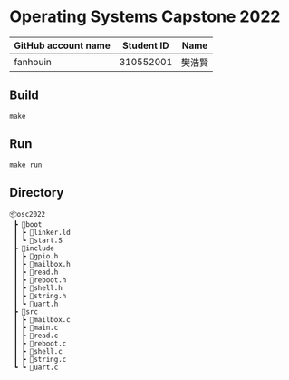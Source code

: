 # Operating Systems Capstone 2022

|GitHub account name|Student ID|Name|
|---|---|---|
|fanhouin|310552001|樊浩賢|

## Build
```
make
```

## Run
```
make run
```
## Directory
```
📦osc2022
 ┣ 📂boot
 ┃ ┣ 📜linker.ld
 ┃ ┗ 📜start.S
 ┣ 📂include
 ┃ ┣ 📜gpio.h
 ┃ ┣ 📜mailbox.h
 ┃ ┣ 📜read.h
 ┃ ┣ 📜reboot.h
 ┃ ┣ 📜shell.h
 ┃ ┣ 📜string.h
 ┃ ┗ 📜uart.h
 ┣ 📂src
 ┃ ┣ 📜mailbox.c
 ┃ ┣ 📜main.c
 ┃ ┣ 📜read.c
 ┃ ┣ 📜reboot.c
 ┃ ┣ 📜shell.c
 ┃ ┣ 📜string.c
 ┗ ┗ 📜uart.c
```

